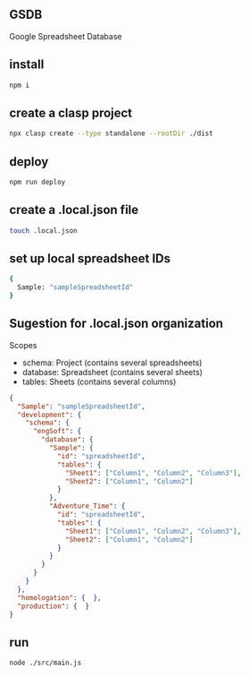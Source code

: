 ## GSDB
Google Spreadsheet Database

## install
```bash
npm i
```

## create a clasp project
```bash
npx clasp create --type standalone --rootDir ./dist
```

## deploy
```bash
npm run deploy
```

## create a .local.json file
```bash
touch .local.json
```

## set up local spreadsheet IDs
```bash
{
  Sample: "sampleSpreadsheetId"
}
```

## Sugestion for .local.json organization
Scopes

- schema: Project (contains several spreadsheets)
- database: Spreadsheet (contains several sheets)
- tables: Sheets (contains several columns)

```json
{
  "Sample": "sampleSpreadsheetId", 
  "development": { 
    "schema": {
      "engSoft": { 
        "database": {
          "Sample": {
            "id": "spreadsheetId",
            "tables": {
              "Sheet1": ["Column1", "Column2", "Column3"],
              "Sheet2": ["Column1",	"Column2"]
            }
          },
          "Adventure_Time": {
            "id": "spreadsheetId",
            "tables": {
              "Sheet1": ["Column1", "Column2", "Column3"],
              "Sheet2": ["Column1",	"Column2"]
            }
          }
        }
      }
    }
  },
  "homologation": {  },
  "production": {  }
}
```

## run
```bash
node ./src/main.js
```


